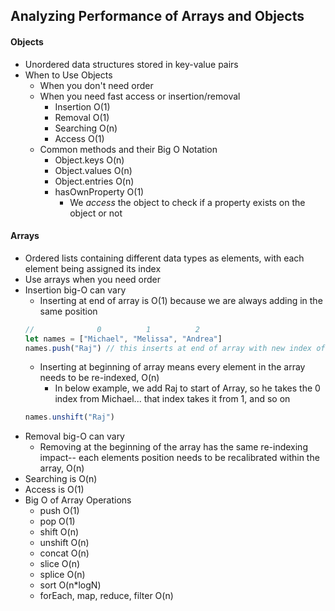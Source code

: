 ## Analyzing Performance of Arrays and Objects

#### Objects
- Unordered data structures stored in key-value pairs
- When to Use Objects
  - When you don't need order
  - When you need fast access or insertion/removal
    - Insertion O(1)
    - Removal O(1)
    - Searching O(n)
    - Access O(1)
  - Common methods and their Big O Notation
    - Object.keys O(n)
    - Object.values O(n)
    - Object.entries O(n)
    - hasOwnProperty O(1)
      - We _access_ the object to check if a property exists on the object or not
  
#### Arrays
- Ordered lists containing different data types as elements, with each element being assigned its index
- Use arrays when you need order
- Insertion big-O can vary
  - Inserting at end of array is O(1) because we are always adding in the same position
  ```js
  //              0          1          2
  let names = ["Michael", "Melissa", "Andrea"]
  names.push("Raj") // this inserts at end of array with new index of 3
  ```
  - Inserting at beginning of array means every element in the array needs to be re-indexed, O(n)
    - In below example, we add Raj to start of Array, so he takes the 0 index from Michael... that index takes it from 1, and so on
  ```js
  names.unshift("Raj")
  ```
- Removal big-O can vary
  - Removing at the beginning of the array has the same re-indexing impact-- each elements position needs to be recalibrated within the array, O(n)
- Searching is O(n)
- Access is O(1)
- Big O of Array Operations
  - push O(1)
  - pop O(1)
  - shift O(n)
  - unshift O(n)
  - concat O(n)
  - slice O(n)
  - splice O(n)
  - sort O(n*logN)
  - forEach, map, reduce, filter O(n)


